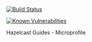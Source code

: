 [![Build Status](https://travis-ci.org/hazelcast-guides/caching-springboot-microservices-on-kubernetes.svg?branch=master)](https://travis-ci.org/hazelcast-guides/caching-springboot-microservices-on-kubernetes)

[![Known Vulnerabilities](https://snyk.io//test/github/hazelcast-guides/caching-microprofile-microservices-on-kubernetes/badge.svg?targetFile=final/pom.xml)](https://snyk.io//test/github/hazelcast-guides/caching-microprofile-microservices-on-kubernetes?targetFile=final/pom.xml)

Hazelcast Guides - Microprofile
